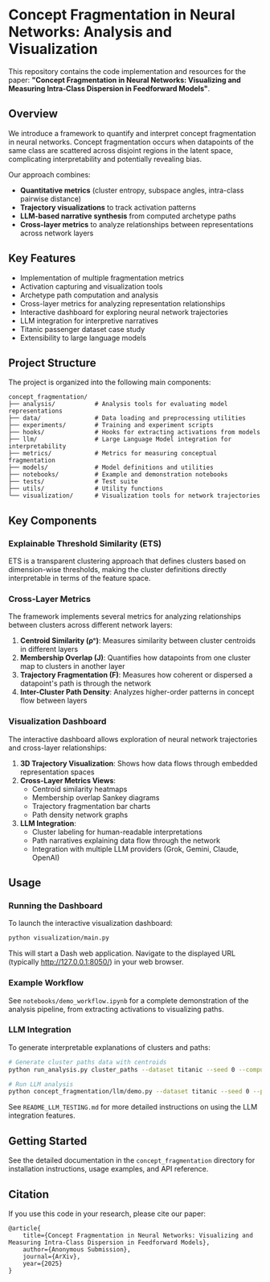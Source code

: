 # Concept Fragmentation in Neural Networks: Analysis and Visualization

This repository contains the code implementation and resources for the paper: **"Concept Fragmentation in Neural Networks: Visualizing and Measuring Intra-Class Dispersion in Feedforward Models"**.

## Overview

We introduce a framework to quantify and interpret concept fragmentation in neural networks. Concept fragmentation occurs when datapoints of the same class are scattered across disjoint regions in the latent space, complicating interpretability and potentially revealing bias.

Our approach combines:
- **Quantitative metrics** (cluster entropy, subspace angles, intra-class pairwise distance)
- **Trajectory visualizations** to track activation patterns
- **LLM-based narrative synthesis** from computed archetype paths
- **Cross-layer metrics** to analyze relationships between representations across network layers

## Key Features

- Implementation of multiple fragmentation metrics
- Activation capturing and visualization tools
- Archetype path computation and analysis
- Cross-layer metrics for analyzing representation relationships
- Interactive dashboard for exploring neural network trajectories
- LLM integration for interpretive narratives
- Titanic passenger dataset case study
- Extensibility to large language models

## Project Structure

The project is organized into the following main components:

```
concept_fragmentation/
├── analysis/           # Analysis tools for evaluating model representations
├── data/               # Data loading and preprocessing utilities
├── experiments/        # Training and experiment scripts
├── hooks/              # Hooks for extracting activations from models
├── llm/                # Large Language Model integration for interpretability
├── metrics/            # Metrics for measuring conceptual fragmentation
├── models/             # Model definitions and utilities
├── notebooks/          # Example and demonstration notebooks
├── tests/              # Test suite
├── utils/              # Utility functions
└── visualization/      # Visualization tools for network trajectories
```

## Key Components

### Explainable Threshold Similarity (ETS)

ETS is a transparent clustering approach that defines clusters based on dimension-wise thresholds, making the cluster definitions directly interpretable in terms of the feature space.

### Cross-Layer Metrics

The framework implements several metrics for analyzing relationships between clusters across different network layers:

1. **Centroid Similarity (ρᶜ)**: Measures similarity between cluster centroids in different layers
2. **Membership Overlap (J)**: Quantifies how datapoints from one cluster map to clusters in another layer
3. **Trajectory Fragmentation (F)**: Measures how coherent or dispersed a datapoint's path is through the network
4. **Inter-Cluster Path Density**: Analyzes higher-order patterns in concept flow between layers

### Visualization Dashboard

The interactive dashboard allows exploration of neural network trajectories and cross-layer relationships:

1. **3D Trajectory Visualization**: Shows how data flows through embedded representation spaces
2. **Cross-Layer Metrics Views**:
   - Centroid similarity heatmaps
   - Membership overlap Sankey diagrams
   - Trajectory fragmentation bar charts
   - Path density network graphs
3. **LLM Integration**:
   - Cluster labeling for human-readable interpretations
   - Path narratives explaining data flow through the network
   - Integration with multiple LLM providers (Grok, Gemini, Claude, OpenAI)

## Usage

### Running the Dashboard

To launch the interactive visualization dashboard:

```bash
python visualization/main.py
```

This will start a Dash web application. Navigate to the displayed URL (typically http://127.0.0.1:8050/) in your web browser.

### Example Workflow

See `notebooks/demo_workflow.ipynb` for a complete demonstration of the analysis pipeline, from extracting activations to visualizing paths.

### LLM Integration

To generate interpretable explanations of clusters and paths:

```bash
# Generate cluster paths data with centroids
python run_analysis.py cluster_paths --dataset titanic --seed 0 --compute_similarity

# Run LLM analysis
python concept_fragmentation/llm/demo.py --dataset titanic --seed 0 --provider grok
```

See `README_LLM_TESTING.md` for more detailed instructions on using the LLM integration features.

## Getting Started

See the detailed documentation in the `concept_fragmentation` directory for installation instructions, usage examples, and API reference.

## Citation

If you use this code in your research, please cite our paper:

```
@article{
    title={Concept Fragmentation in Neural Networks: Visualizing and Measuring Intra-Class Dispersion in Feedforward Models},
    author={Anonymous Submission},
    journal={ArXiv},
    year={2025}
}
```
